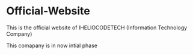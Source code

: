 # Official-Website


This is the official website of IHELIOCODETECH (Information Technology Company)


This comapany is in now intial phase 
